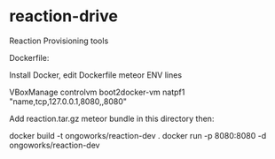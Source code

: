 reaction-drive
==============

Reaction Provisioning tools

Dockerfile:

Install Docker, edit Dockerfile meteor ENV lines

  VBoxManage controlvm boot2docker-vm natpf1 "name,tcp,127.0.0.1,8080,,8080"

Add reaction.tar.gz meteor bundle in this directory
then:


  docker build -t ongoworks/reaction-dev .
  docker run -p 8080:8080 -d  ongoworks/reaction-dev

